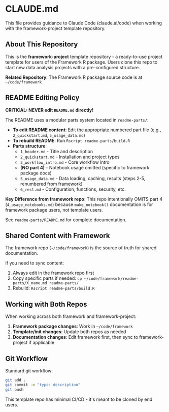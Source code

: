# CLAUDE.md

This file provides guidance to Claude Code (claude.ai/code) when working with the framework-project template repository.

## About This Repository

This is the **framework-project** template repository - a ready-to-use project template for users of the Framework R package. Users clone this repo to start new data analysis projects with a pre-configured structure.

**Related Repository**: The Framework R package source code is at `~/code/framework`

## README Editing Policy

**CRITICAL: NEVER edit `README.md` directly!**

The README uses a modular parts system located in `readme-parts/`:

- **To edit README content**: Edit the appropriate numbered part file (e.g., `2_quickstart.md`, `5_usage_data.md`)
- **To rebuild README**: Run `Rscript readme-parts/build.R`
- **Parts structure**:
  - `1_header.md` - Title and description
  - `2_quickstart.md` - Installation and project types
  - `3_workflow_intro.md` - Core workflow intro
  - **(NO part 4)** - Notebook usage omitted (specific to framework package docs)
  - `5_usage_data.md` - Data loading, caching, results (steps 2-5, renumbered from framework)
  - `6_rest.md` - Configuration, functions, security, etc.

**Key Difference from framework repo**: This repo intentionally OMITS part 4 (`4_usage_notebooks.md`) because `make_notebook()` documentation is for framework package users, not template users.

See `readme-parts/README.md` for complete documentation.

## Shared Content with Framework

The framework repo (`~/code/framework`) is the source of truth for shared documentation.

If you need to sync content:
1. Always edit in the framework repo first
2. Copy specific parts if needed: `cp ~/code/framework/readme-parts/X_name.md readme-parts/`
3. Rebuild: `Rscript readme-parts/build.R`

## Working with Both Repos

When working across both framework and framework-project:

1. **Framework package changes**: Work in `~/code/framework`
2. **Template/init changes**: Update both repos as needed
3. **Documentation changes**: Edit framework first, then sync to framework-project if applicable

## Git Workflow

Standard git workflow:
```bash
git add .
git commit -m "type: description"
git push
```

This template repo has minimal CI/CD - it's meant to be cloned by end users.
